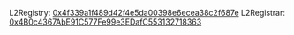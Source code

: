 L2Registry: [0x4f339a1f489d42f4e5da00398e6ecea38c2f687e](https://sepolia.basescan.org/address/0x4f339a1f489d42f4e5da00398e6ecea38c2f687e#writeContract)
L2Registrar: [0x4B0c4367AbE91C577Fe99e3EDafC553132718363](https://sepolia.basescan.org/address/0x4B0c4367AbE91C577Fe99e3EDafC553132718363#writeContract)
